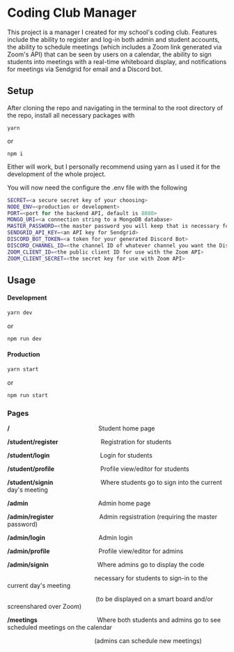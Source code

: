 # Coding Club Manager
This project is a manager I created for my school's coding club. Features include the ability to register and log-in both admin and student accounts, the ability to schedule meetings (which includes a Zoom link generated via Zoom's API) that can be seen by users on a calendar, the ability to sign students into meetings with a real-time whiteboard display, and notifications for meetings via Sendgrid for email and a Discord bot.

## Setup
After cloning the repo and navigating in the terminal to the root directory of the repo, install all necessary packages with
```shell
yarn
```
or
```shell
npm i
```
Either will work, but I personally recommend using yarn as I used it for the development of the whole project.

You will now need the configure the .env file with the following
```bash
SECRET=<a secure secret key of your choosing>
NODE_ENV=<production or development>
PORT=<port for the backend API, default is 8080>
MONGO_URI=<a connection string to a MongoDB database>
MASTER_PASSWORD=<the master password you will keep that is necessary for registering new Admins>
SENDGRID_API_KEY=<an API key for Sendgrid>
DISCORD_BOT_TOKEN=<a token for your generated Discord Bot>
DISCORD_CHANNEL_ID=<the channel ID of whatever channel you want the Discord bot to message in>
ZOOM_CLIENT_ID=<the public client ID for use with the Zoom API>
ZOOM_CLIENT_SECRET=<the secret key for use with Zoom API>
```

## Usage
#### Development
```bash
yarn dev
```
or
```bash
npm run dev
```
#### Production
```bash
yarn start
```
or
```bash
npm run start
```

### Pages
**/** &emsp;&emsp;&emsp;&emsp;&emsp;&emsp;&emsp;&emsp;&emsp;&emsp;&emsp;&emsp;&emsp;&emsp; Student home page

**/student/register**&emsp;&emsp;&emsp;&emsp;&emsp;&emsp;&emsp;Registration for students

**/student/login**&emsp;&emsp;&emsp;&emsp;&emsp;&emsp;&emsp;&emsp;  Login for students

**/student/profile**     &emsp;&emsp;&emsp;&emsp;&emsp;&emsp;&emsp;  Profile view/editor for students

**/student/signin** &emsp;&emsp;&emsp;&emsp;&emsp;&emsp;&emsp;&ensp;Where students go to sign into the current day's meeting


**/admin**&emsp;&emsp;&emsp;&emsp;&emsp;&emsp;&emsp;&emsp;&emsp;&emsp;&emsp;&ensp;Admin home page

**/admin/register**&emsp;&emsp;&emsp;&emsp;&emsp;&emsp;&emsp;&ensp;Admin regsistration (requiring the master password)

**/admin/login**&emsp;&emsp;&emsp;&emsp;&emsp;&emsp;&emsp;&emsp;&ensp; Admin login

**/admin/profile**&emsp;&emsp;&emsp;&emsp;&emsp;&emsp;&emsp;&emsp;Profile view/editor for admins

**/admin/signin**&emsp;&emsp;&emsp;&emsp;&emsp;&emsp;&emsp;&emsp;Where admins go to display the code

&emsp;&emsp;&emsp;&emsp;&emsp;&emsp;&emsp;&emsp;&emsp;&emsp;&emsp;&emsp;&emsp;&emsp; necessary for students to sign-in to the current day's meeting

&emsp;&emsp;&emsp;&emsp;&emsp;&emsp;&emsp;&emsp;&emsp;&emsp;&emsp;&emsp;&emsp;&emsp;&ensp;(to be displayed on a smart board and/or screenshared over Zoom)



**/meetings**&emsp;&emsp;&emsp;&emsp;&emsp;&emsp;&emsp;&emsp;&emsp;&ensp; Where both students and admins go to see scheduled meetings on the calendar

&emsp;&emsp;&emsp;&emsp;&emsp;&emsp;&emsp;&emsp;&emsp;&emsp;&emsp;&emsp;&emsp;&emsp; (admins can schedule new meetings)
